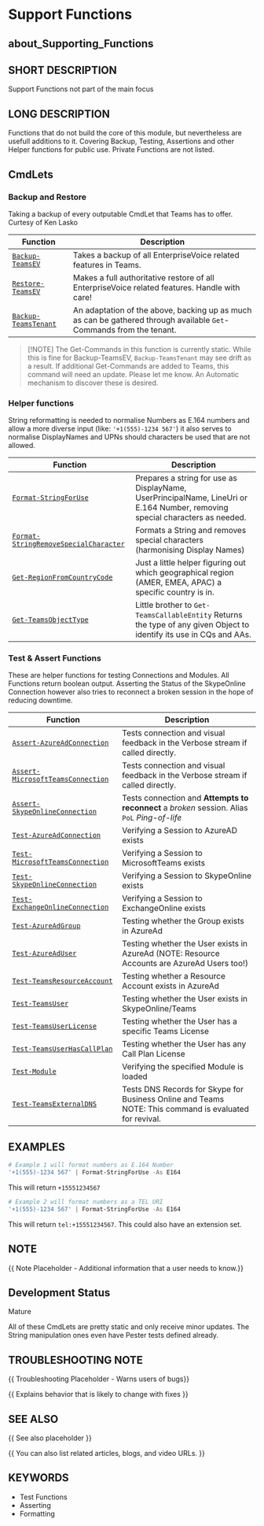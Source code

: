 ﻿# Support Functions

## about_Supporting_Functions

## SHORT DESCRIPTION

Support Functions not part of the main focus

## LONG DESCRIPTION

Functions that do not build the core of this module, but nevertheless are usefull additions to it. Covering Backup, Testing, Assertions and other Helper functions for public use. Private Functions are not listed.

## CmdLets

### Backup and Restore

Taking a backup of every outputable CmdLet that Teams has to offer. Curtesy of Ken Lasko

| Function                                            | Description                                                                                                         |
| --------------------------------------------------- | ------------------------------------------------------------------------------------------------------------------- |
| [`Backup-TeamsEV`](/docs/Backup-TeamsEV.md)         | Takes a backup of all EnterpriseVoice related features in Teams.                                                    |
| [`Restore-TeamsEV`](/docs/Restore-TeamsEV.md)       | Makes a full authoritative restore of all EnterpriseVoice related features. Handle with care!                       |
| [`Backup-TeamsTenant`](/docs/Backup-TeamsTenant.md) | An adaptation of the above, backing up as much as can be gathered through available `Get`-Commands from the tenant. |

> [!NOTE] The Get-Commands in this function is currently static. While this is fine for Backup-TeamsEV, `Backup-TeamsTenant` may see drift as a result. If additional Get-Commands are added to Teams, this command will need an update. Please let me know. An Automatic mechanism to discover these is desired.

### Helper functions

String reformatting is needed to normalise Numbers as E.164 numbers and allow a more diverse input (like: `'+1(555)-1234 567'`) it also serves to normalise DisplayNames and UPNs should characters be used that are not allowed.

| Function                                                                              | Description                                                                                                                  |
| ------------------------------------------------------------------------------------- | ---------------------------------------------------------------------------------------------------------------------------- |
| [`Format-StringForUse`](/docs/Format-StringForUse.md)                                 | Prepares a string for use as DisplayName, UserPrincipalName, LineUri or E.164 Number, removing special characters as needed. |
| [`Format-StringRemoveSpecialCharacter`](/docs/Format-StringRemoveSpecialCharacter.md) | Formats a String and removes special characters (harmonising Display Names)                                                  |
| [`Get-RegionFromCountryCode`](/docs/Get-RegionFromCountryCode.md)                     | Just a little helper figuring out which geographical region (AMER, EMEA, APAC) a specific country is in.                     |
| [`Get-TeamsObjectType`](/docs/Get-TeamsObjectType.md)                                 | Little brother to `Get-TeamsCallableEntity` Returns the type of any given Object to identify its use in CQs and AAs.         |

### Test & Assert Functions

These are helper functions for testing Connections and Modules. All Functions return boolean output. Asserting the Status of the SkypeOnline Connection however also tries to reconnect a broken session in the hope of reducing downtime.

| Function                                                                      | Description                                                                                                 |
| ----------------------------------------------------------------------------- | ----------------------------------------------------------------------------------------------------------- |
| [`Assert-AzureAdConnection`](/docs/Assert-AzureAdConnection.md)               | Tests connection and visual feedback in the Verbose stream if called directly.                              |
| [`Assert-MicrosoftTeamsConnection`](/docs/Assert-MicrosoftTeamsConnection.md) | Tests connection and visual feedback in the Verbose stream if called directly.                              |
| [`Assert-SkypeOnlineConnection`](/docs/Assert-SkypeOnlineConnection.md)       | Tests connection and **Attempts to reconnect** a *broken* session. Alias `PoL` *Ping-of-life*               |
| [`Test-AzureAdConnection`](/docs/Test-AzureAdConnection.md)                   | Verifying a Session to AzureAD exists                                                                       |
| [`Test-MicrosoftTeamsConnection`](/docs/Test-MicrosoftTeamsConnection.md)     | Verifying a Session to MicrosoftTeams exists                                                                |
| [`Test-SkypeOnlineConnection`](/docs/Test-SkypeOnlineConnection.md)           | Verifying a Session to SkypeOnline exists                                                                   |
| [`Test-ExchangeOnlineConnection`](/docs/Test-ExchangeOnlineConnection.md)     | Verifying a Session to ExchangeOnline exists                                                                |
| [`Test-AzureAdGroup`](/docs/Test-AzureAdGroup.md)                             | Testing whether the Group exists in AzureAd                                                                 |
| [`Test-AzureAdUser`](/docs/Test-AzureAdUser.md)                               | Testing whether the User exists in AzureAd (NOTE: Resource Accounts are AzureAd Users too!)                 |
| [`Test-TeamsResourceAccount`](/docs/Test-TeamsResourceAccount.md)             | Testing whether a Resource Account exists in AzureAd                                                        |
| [`Test-TeamsUser`](/docs/Test-TeamsUser.md)                                   | Testing whether the User exists in SkypeOnline/Teams                                                        |
| [`Test-TeamsUserLicense`](/docs/Test-TeamsUserLicense.md)                     | Testing whether the User has a specific Teams License                                                       |
| [`Test-TeamsUserHasCallPlan`](/docs/Test-TeamsUserHasCallPlan.md)             | Testing whether the User has any Call Plan License                                                          |
| [`Test-Module`](/docs/Test-Module.md)                                         | Verifying the specified Module is loaded                                                                    |
| [`Test-TeamsExternalDNS`](/docs/Test-TeamsExternalDNS.md)                     | Tests DNS Records for Skype for Business Online and Teams<br />NOTE: This command is evaluated for revival. |

## EXAMPLES

```powershell
# Example 1 will format numbers as E.164 Number
'+1(555)-1234 567' | Format-StringForUse -As E164
```

This will return `+15551234567`

```powershell
# Example 2 will format numbers as a TEL URI
'+1(555)-1234 567' | Format-StringForUse -As E164
```

This will return `tel:+15551234567`. This could also have an extension set.

## NOTE

{{ Note Placeholder - Additional information that a user needs to know.}}

## Development Status

Mature

All of these CmdLets are pretty static and only receive minor updates. The String manipulation ones even have Pester tests defined already.

## TROUBLESHOOTING NOTE

{{ Troubleshooting Placeholder - Warns users of bugs}}

{{ Explains behavior that is likely to change with fixes }}

## SEE ALSO

{{ See also placeholder }}

{{ You can also list related articles, blogs, and video URLs. }}

## KEYWORDS

- Test Functions
- Asserting
- Formatting
